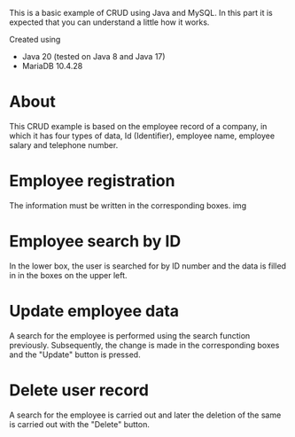 This is a basic example of CRUD using Java and MySQL. In this part it is expected that you can understand a little how it works.

Created using

 - Java 20 (tested on Java 8 and Java 17)
 - MariaDB 10.4.28

# About

This CRUD example is based on the employee record of a company, in which it has four types of data, Id (Identifier), employee name, employee salary and telephone number.

# Employee registration
The information must be written in the corresponding boxes.
img

# Employee search by ID
In the lower box, the user is searched for by ID number and the data is filled in in the boxes on the upper left.


# Update employee data
A search for the employee is performed using the search function previously. Subsequently, the change is made in the corresponding boxes and the "Update" button is pressed.


# Delete user record
A search for the employee is carried out and later the deletion of the same is carried out with the "Delete" button.
